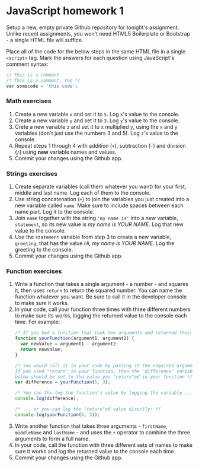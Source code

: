 # JavaScript homework 1

Setup a new, empty private Github repository for tonight's assignment. Unlike recent assignments, you won't need HTML5 Boilerplate or Bootstrap - a single HTML file will suffice.

Place all of the code for the below steps in the same HTML file in a single `<script>` tag. Mark the answers for each question using JavaScript's comment syntax:

```js
// This is a comment
/* This is a comment, too */
var somecode = 'this code';
```

### Math exercises
1. Create a new variable `x` and set it to `5`. Log `x`'s value to the console.
2. Create a new variable `y` and set it to `3`. Log `y`'s value to the console.
3. Crete a new variable `z` and set it to `x` multiplied `y`, using the `x` and `y` variables (don't just use the numbers 3 and 5). Log `z`'s value to the console.
5. Repeat steps 1 through 4 with addition (`+`), subtraction (`-`) and division (`/`) using **new** variable names and values.
8. Commit your changes using the Github app.

### Strings exercises
1. Create separate variables (call them whatever you want) for your first, middle and last name. Log each of them to the console.
2. Use string concatenation (`+`) to join the variables you just created into a new variable called `name`. Make sure to include spaces between each name part. Log it to the console.
3. Join `name` together with the string `'my name is'` into a new variable, `statement`, so its new value is *my name is YOUR NAME*. Log that new value to the console.
4. Use the `statement` variable from step 3 to create a new variable, `greeting`, that has the value *Hi, my name is YOUR NAME*. Log the greeting to the console.
5. Commit your changes using the Github app.

### Function exercises
1. Write a function that takes a single argument - a number - and squares it, then uses `return` to return the squared number. You can name the function whatever you want. Be sure to call it in the developer console to make sure it works.
2. In your code, call your function three times with three different numbers to make sure its works, logging the returned value to the console each time. For example:
    ```js
    /* If you had a function that took two arguments and returned their difference ... */
    function yourFunction(argument1, argument2) {
      var newValue = argument1 - argument2;
      return newValue;
    }

    /* You would call it in your code by passing it the required arguments.
    If you used "return" in your function, then the "difference" variable
    below should be set to the value you "return"ed in your function */
    var difference = yourFunction(5, 3);

    /* You can the log the function's value by logging the variable ... */
    console.log(difference);

    /* ... or you can log the "return"ed value directly: */
    console.log(yourFunction(5, 3));
    ```
3. Write another function that takes three arguments - `firstName`, `middleName` and `lastName` - and uses the `+` operator to combine the three arguments to form a full name.
4. In your code, call the function with three different sets of names to make sure it works and log the returned value to the console each time.
5. Commit your changes using the Github app.

<!--
### `if` exercises
1. write a function that takes two scores - `home` and `away` - and logs a message to the console saying either **"The home team won"** or **"The away team won"**
2. in your code, call it twice to make sure it's working - once for a time when when the home wins and once for when it loses
3. what if it's a tie? use `else if` to handle ties and call it again to make sure it works
4. **Bonus** using your function from earlier that joins names: can you write a function that knows to put a period after the middle name it it's only one character long? Hint: try testing the `.length` property using an `if` statement
-->